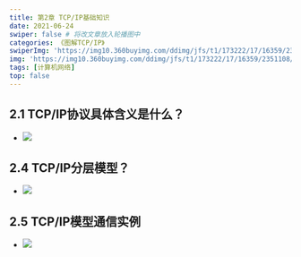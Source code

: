 ```yaml
---
title: 第2章 TCP/IP基础知识
date: 2021-06-24
swiper: false # 将改文章放入轮播图中
categories: 《图解TCP/IP》
swiperImg: 'https://img10.360buyimg.com/ddimg/jfs/t1/173222/17/16359/2351108/60d3e12dE1126d055/077fbbf181f8ee19.png' # 该文章在轮播图中的图片
img: 'https://img10.360buyimg.com/ddimg/jfs/t1/173222/17/16359/2351108/60d3e12dE1126d055/077fbbf181f8ee19.png' # 该文章图片，可以是本地目录下图片也可以是http://xxx图片
tags: [计算机网络]
top: false
---
```

## 2.1 TCP/IP协议具体含义是什么？

- ![](https://img11.360buyimg.com/ddimg/jfs/t1/179434/14/10976/69551/60d3d3ffE2223d64f/334cac42e28c9f85.jpg)
## 2.4 TCP/IP分层模型？

- ![](https://img10.360buyimg.com/ddimg/jfs/t1/130799/23/16984/172129/60d3dfe4E30425cc7/89d002a00de3ef48.jpg)
## 2.5 TCP/IP模型通信实例

- ![](https://img13.360buyimg.com/ddimg/jfs/t1/169177/23/9325/394530/60d3e047Ef27e831c/eb22f13e3ecee896.jpg)
